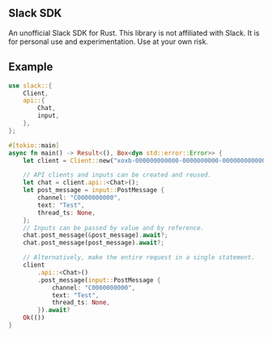 ## Slack SDK
An unofficial Slack SDK for Rust. This library is not affiliated with Slack. It is for personal use and experimentation. Use at your own risk.

## Example
```rust
use slack::{
    Client,
    api::{
        Chat,
        input,
    },
};

#[tokio::main]
async fn main() -> Result<(), Box<dyn std::error::Error>> {
    let client = Client::new("xoxb-000000000000-0000000000-000000000000000000000000");

    // API clients and inputs can be created and reused.
    let chat = client.api::<Chat>();
    let post_message = input::PostMessage {
        channel: "C0000000000",
        text: "Test",
        thread_ts: None,
    };
    // Inputs can be passed by value and by reference.
    chat.post_message(&post_message).await?;
    chat.post_message(post_message).await?;

    // Alternatively, make the entire request in a single statement.
    client
        .api::<Chat>()
        .post_message(input::PostMessage {
            channel: "C0000000000",
            text: "Test",
            thread_ts: None,
        }).await?
    Ok(())
}
```
